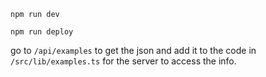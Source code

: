 

`npm run dev`

`npm run deploy`

go to `/api/examples` to get the json and add it to the code in `/src/lib/examples.ts` for the server to access the info. 